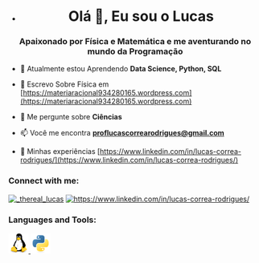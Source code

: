 - <h1 align="center">Olá 👋, Eu sou o Lucas</h1>
<h3 align="center">Apaixonado por Física e Matemática e me aventurando no mundo da Programação</h3>

- 🌱 Atualmente estou Aprendendo **Data Science, Python, SQL**

- 📝 Escrevo Sobre Física em [https://materiaracional934280165.wordpress.com](https://materiaracional934280165.wordpress.com)

- 💬 Me pergunte sobre **Ciências**

- 📫 Você me encontra **proflucascorrearodrigues@gmail.com**

- 📄 Minhas experiências [https://www.linkedin.com/in/lucas-correa-rodrigues/](https://www.linkedin.com/in/lucas-correa-rodrigues/)

<h3 align="left">Connect with me:</h3>
<p align="left">
<a href="https://twitter.com/_thereal_lucas" target="blank"><img align="center" src="https://raw.githubusercontent.com/rahuldkjain/github-profile-readme-generator/master/src/images/icons/Social/twitter.svg" alt="_thereal_lucas" height="30" width="40" /></a>
<a href="https://linkedin.com/in/https://www.linkedin.com/in/lucas-correa-rodrigues/" target="blank"><img align="center" src="https://raw.githubusercontent.com/rahuldkjain/github-profile-readme-generator/master/src/images/icons/Social/linked-in-alt.svg" alt="https://www.linkedin.com/in/lucas-correa-rodrigues/" height="30" width="40" /></a>
</p>

<h3 align="left">Languages and Tools:</h3>
<p align="left"> <a href="https://www.linux.org/" target="_blank" rel="noreferrer"> <img src="https://raw.githubusercontent.com/devicons/devicon/master/icons/linux/linux-original.svg" alt="linux" width="40" height="40"/> </a> <a href="https://www.python.org" target="_blank" rel="noreferrer"> <img src="https://raw.githubusercontent.com/devicons/devicon/master/icons/python/python-original.svg" alt="python" width="40" height="40"/> </a> </p>


<!---
Llucascrodrigues/Llucascrodrigues is a ✨ special ✨ repository because its `README.md` (this file) appears on your GitHub profile.
You can click the Preview link to take a look at your changes.
--->
